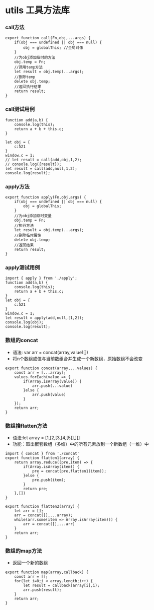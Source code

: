 # utils 工具方法库 

### call方法
```
export function call(Fn,obj,...args) {
    if(obj === undefined || obj === null) {
        obj = globalThis; //全局对像
    }
    //为obj添加临时的方法
    obj.temp = Fn;
    //调用temp方法
    let result = obj.temp(...args);
    //删除temp
    delete obj.temp;
    //返回执行结果
    return result;
}
```
### call测试用例
```
function add(a,b) {
    console.log(this);
    return a + b + this.c;
}

let obj = {
    c:521
}
window.c = 1;
// let result = call(add,obj,1,2);
// console.log({result});
let result = call(add,null,1,2);
console.log(result);
```
### apply方法
```
export function apply(Fn,obj,args) {
    if(obj === undefined || obj === null) {
        obj = globalThis;
    }
    //为obj添加临时变量
    obj.temp = Fn;
    //执行方法
    let result = obj.temp(...args);
    //删除临时属性
    delete obj.temp;
    //返回结果
    return result;
}
```
### apply测试用例
```
import { apply } from './apply';
function add(a,b) {
    console.log(this);
    return a + b + this.c;
}
let obj = {
    c:521
}
window.c = 1;
let result = apply(add,null,[1,2]);
console.log(obj);
console.log(result);
```
### 数组的concat
- 语法: var arr = concat(array,value1[])
- 将n个数组或值与当前数组合并生成一个新数组，原始数组不会改变
```
export function concat(array,...values) {
    const arr = [...array];
    values.forEach(value => {
        if(Array.isArray(value)) {
            arr.push(...value)
        }else {
            arr.push(value)
        }
    });
    return arr;
}
```
### 数组撸flatten方法
- 语法:let array = [1,[2,[3,[4,[5]],]]]
- 功能：取出嵌套数组（多维）中的所有元素放到一个新数组（一维）中
```
import { concat } from './concat'
export function flatten1(array) {
    return array.reduce((pre,item) => {
        if(Array.isArray(item)) {
            pre = concat(pre,flatten1(item));
        }else {
            pre.push(item);
        }
        return pre;
    },[])
}
```
```
export function flatten2(array) {
    let arr = [];
    arr = concat([],...array);
    while(arr.some(item => Array.isArray(item))) {
        arr = concat([],...arr)
    }
    return arr;
}
```
### 数组的map方法
- 返回一个新的数组
```
export function map(array,callback) {
    const arr = [];
    for(let i=0;i < array.length;i++) {
        let result = callback(array[i],i);
        arr.push(result);
    }
    return arr;
}
```







